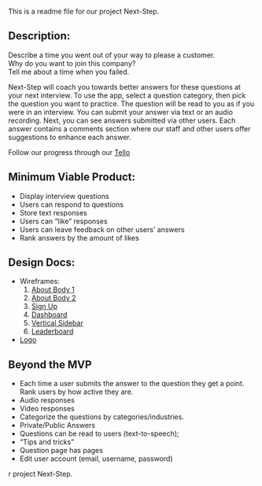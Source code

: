 This is a readme file for our project Next-Step.
<h2>Description: </h2>

Describe a time you went out of your way to please a customer.<br/>
Why do you want to join this company? <br/>
Tell me about a time when you failed. <br/>

Next-Step will coach you towards better answers for these questions at your next interview.
To use the app, select a question category, then pick the question you want to practice.
The question will be read to you as if you were in an interview.
You can submit your answer via text or an audio recording.
Next, you can see answers submitted via other users.
Each answer contains a comments section where our staff and other users offer suggestions to enhance each answer.

Follow our progress through our <a href='https://trello.com/b/HhKQOq6N/51-capstone-group-7'> Tello</a>

<section>
  <h2>
    Minimum Viable Product:
  </h2>
  <ul>
    <li> Display interview questions </li>
    <li> Users can respond to questions </li>
    <li> Store text responses </li>
    <li> Users can “like” responses </li>
    <li> Users can leave feedback on other users’ answers </li>
    <li> Rank answers by the amount of likes </li>
  <ul/>
</section>

<section>
  <h2>
    Design Docs:
  </h2>
  <ul>
    <li>
      Wireframes: <br/>
      <ol>
        <li><a href='https://drive.google.com/open?id=1P3M5FFofWief-3CIW4DHJetjMV2lSlhI'>About Body 1</a></li>
        <li><a href='https://drive.google.com/open?id=1M1PaVlp2PsFVfGd7rAzSawn6OUPaYimq'>About Body 2</a></li>
        <li><a href='https://drive.google.com/open?id=15IdhE0lLELpJU8tBc3Ke9r5OfLWogeOD'> Sign Up </a></li>
        <li><a href='https://drive.google.com/open?id=1f8D6hocuhWEf0lM_ZHmnCRnNP1S_auCk'> Dashboard </a></li>
        <li><a href='https://drive.google.com/open?id=1rTZHlG_4_Xsl-txFYRyB3qIM06MqJPSY'> Vertical Sidebar </a></li>
        <li><a href='https://drive.google.com/open?id=1e74Bjo-yDa6TTiSe7R-de6jpvMJ09EWo'> Leaderboard </a></li>
      </ol>
    </li>
    <li>
      <a href='https://drive.google.com/open?id=13U1OO5m9BNeiOOWW9FMqtEtz-6y-fXsg'>Logo</a>
    </li>
  </ul>
</section>

<section>
  <h2>
    Beyond the MVP
  </h2>
  <ul>
    <li>Each time a user submits the answer to the question they get a point. Rank users by how active they are.</li>
    <li>Audio responses</li>
    <li>Video responses</li>
    <li>Categorize the questions by categories/industries.</li>
    <li>Private/Public Answers</li>
    <li>Questions can be read to users (text-to-speech);</li>
    <li>“Tips and tricks”</li>
    <li>Question page has pages</li>
    <li>Edit user account (email, username, password)</li>
    
  </ul>  
</section>
r project Next-Step.
